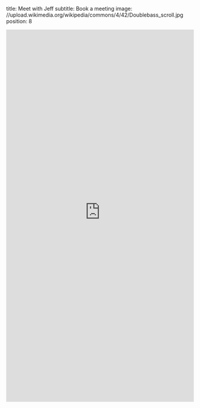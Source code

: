 title: Meet with Jeff
subtitle: Book a meeting
image: //upload.wikimedia.org/wikipedia/commons/4/42/Doublebass_scroll.jpg
position: 8

<iframe src="https://jeffrwarren.youcanbook.me/?noframe=true&skipHeaderFooter=true" style="width:100%;height:1000px;border:0px;background-color:transparent;" frameborder="0" allowtransparency="true" onload="keepInView(this);"></iframe>
<script>function keepInView(item) {if((document.documentElement&&document.documentElement.scrollTop)||document.body.scrollTop>item.offsetTop)item.scrollIntoView();}</script>

